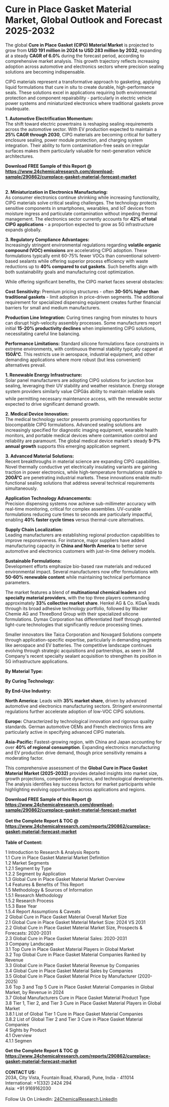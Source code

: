 <h1>Cure in Place Gasket Material Market, Global Outlook and Forecast 2025-2032</h1><p>The global <strong>Cure in Place Gasket (CIPG) Material Market</strong> is projected to grow from <strong>USD 191 million in 2024 to USD 283 million by 2032</strong>, expanding at a steady <strong>CAGR of 6.0%</strong> during the forecast period, according to comprehensive market analysis. This growth trajectory reflects increasing adoption across automotive and electronics sectors where precision sealing solutions are becoming indispensable.</p><p>CIPG materials represent a transformative approach to gasketing, applying liquid formulations that cure in situ to create durable, high-performance seals. These solutions excel in applications requiring both environmental protection and component repairability - particularly in electric vehicle power systems and miniaturized electronics where traditional gaskets prove inadequate.</p><p><strong>1. Automotive Electrification Momentum:</strong><br>
The shift toward electric powertrains is reshaping sealing requirements across the automotive sector. With EV production expected to maintain a <strong>25% CAGR through 2030</strong>, CIPG materials are becoming critical for battery enclosure sealing, power module protection, and charging system integration. Their ability to form contamination-free seals on irregular surfaces makes them particularly valuable for next-generation vehicle architectures.</p><div><b>Download FREE Sample of this Report @ 
            <a href="https://www.24chemicalresearch.com/download-sample/290862/cureplace-gasket-material-forecast-market">
            https://www.24chemicalresearch.com/download-sample/290862/cureplace-gasket-material-forecast-market</a></b></div><br><p><strong>2. Miniaturization in Electronics Manufacturing:</strong><br>
As consumer electronics continue shrinking while increasing functionality, CIPG materials solve critical sealing challenges. The technology protects sensitive components in smartphones, wearables, and IoT devices from moisture ingress and particulate contamination without impeding thermal management. The electronics sector currently accounts for <strong>42% of total CIPG applications</strong> - a proportion expected to grow as 5G infrastructure expands globally.</p><p><strong>3. Regulatory Compliance Advantages:</strong><br>
Increasingly stringent environmental regulations regarding <strong>volatile organic compound (VOC) emissions</strong> are accelerating CIPG adoption. These formulations typically emit 60-75% fewer VOCs than conventional solvent-based sealants while offering superior process efficiency with waste reductions up to <strong>40% compared to cut gaskets</strong>. Such benefits align with both sustainability goals and manufacturing cost optimization.</p><p>While offering significant benefits, the CIPG market faces several obstacles:</p><p><strong>Cost Sensitivity:</strong> Premium pricing structures - often <strong>30-50% higher than traditional gaskets</strong> - limit adoption in price-driven segments. The additional requirement for specialized dispensing equipment creates further financial barriers for small and medium manufacturers.</p><p><strong>Production Line Integration:</strong> Curing times ranging from minutes to hours can disrupt high-velocity assembly processes. Some manufacturers report initial <strong>15-20% productivity declines</strong> when implementing CIPG solutions, necessitating careful line balancing.</p><p><strong>Performance Limitations:</strong> Standard silicone formulations face constraints in extreme environments, with continuous thermal stability typically capped at <strong>150Â°C</strong>. This restricts use in aerospace, industrial equipment, and other demanding applications where more robust (but less convenient) alternatives prevail.</p><p><strong>1. Renewable Energy Infrastructure:</strong><br>
Solar panel manufacturers are adopting CIPG solutions for junction box sealing, leveraging their UV stability and weather resistance. Energy storage system providers similarly value CIPGâs ability to maintain reliable seals while permitting necessary maintenance access, with the renewable sector expected to drive significant demand growth.</p><p><strong>2. Medical Device Innovation:</strong><br>
The medical technology sector presents promising opportunities for biocompatible CIPG formulations. Advanced sealing solutions are increasingly specified for diagnostic imaging equipment, wearable health monitors, and portable medical devices where contamination control and reliability are paramount. The global medical device market's steady <strong>5-7% annual growth</strong> supports this emerging application segment.</p><p><strong>3. Advanced Material Solutions:</strong><br>
Recent breakthroughs in material science are expanding CIPG capabilities. Novel thermally conductive yet electrically insulating variants are gaining traction in power electronics, while high-temperature formulations stable to <strong>200Â°C</strong> are penetrating industrial markets. These innovations enable multi-functional sealing solutions that address several technical requirements simultaneously.</p><p><strong>Application Technology Advancements:</strong><br>
	Precision dispensing systems now achieve sub-millimeter accuracy with real-time monitoring, critical for complex assemblies. UV-curable formulations reducing cure times to seconds are particularly impactful, enabling <strong>40% faster cycle times</strong> versus thermal-cure alternatives.</p><p><strong>Supply Chain Localization:</strong><br>
	Leading manufacturers are establishing regional production capabilities to improve responsiveness. For instance, major suppliers have added manufacturing capacity in <strong>China and North America</strong> to better serve automotive and electronics customers with just-in-time delivery models.</p><p><strong>Sustainable Formulations:</strong><br>
	Development efforts emphasize bio-based raw materials and reduced environmental impact. Several manufacturers now offer formulations with <strong>50-60% renewable content</strong> while maintaining technical performance parameters.</p><p>The market features a blend of <strong>multinational chemical leaders</strong> and <strong>specialty material providers</strong>, with the top three players commanding approximately <strong>33% collective market share</strong>. Henkel AG &amp; Co. KGaA leads through its broad adhesive technology portfolio, followed by Wacker Chemie AG and ThreeBond Group with their specialized silicone formulations. Dymax Corporation has differentiated itself through patented light-cure technologies that significantly reduce processing times.</p><p>Smaller innovators like Taica Corporation and Novagard Solutions compete through application-specific expertise, particularly in demanding segments like aerospace and EV batteries. The competitive landscape continues evolving through strategic acquisitions and partnerships, as seen in 3M Company's recent specialty sealant acquisition to strengthen its position in 5G infrastructure applications.</p><p><strong>By Material Type:</strong></p><p><strong>By Curing Technology:</strong></p><p><strong>By End-Use Industry:</strong></p><p><strong>North America:</strong> Leads with <strong>35% market share</strong>, driven by advanced automotive and electronics manufacturing sectors. Stringent environmental regulations further accelerate adoption of low-VOC CIPG solutions.</p><p><strong>Europe:</strong> Characterized by technological innovation and rigorous quality standards. German automotive OEMs and French electronics firms are particularly active in specifying advanced CIPG materials.</p><p><strong>Asia-Pacific:</strong> Fastest-growing region, with China and Japan accounting for over <strong>40% of regional consumption</strong>. Expanding electronics manufacturing and EV production drive demand, though price sensitivity remains a moderating factor.</p><p>This comprehensive assessment of the <strong>Global Cure in Place Gasket Material Market (2025-2032)</strong> provides detailed insights into market size, growth projections, competitive dynamics, and technological developments. The analysis identifies key success factors for market participants while highlighting evolving opportunities across applications and regions.</p><div><b>Download FREE Sample of this Report @ 
            <a href="https://www.24chemicalresearch.com/download-sample/290862/cureplace-gasket-material-forecast-market">
            https://www.24chemicalresearch.com/download-sample/290862/cureplace-gasket-material-forecast-market</a></b></div><br><div><b>Get the Complete Report & TOC @ 
            <a href="https://www.24chemicalresearch.com/reports/290862/cureplace-gasket-material-forecast-market">
            https://www.24chemicalresearch.com/reports/290862/cureplace-gasket-material-forecast-market</a></b></div><br>
            <b>Table of Content:</b><p>1 Introduction to Research & Analysis Reports<br />
 1.1 Cure in Place Gasket Material Market Definition<br />
 1.2 Market Segments<br />
 1.2.1 Segment by Type<br />
 1.2.2 Segment by Application<br />
 1.3 Global Cure in Place Gasket Material Market Overview<br />
 1.4 Features & Benefits of This Report<br />
 1.5 Methodology & Sources of Information<br />
 1.5.1 Research Methodology<br />
 1.5.2 Research Process<br />
 1.5.3 Base Year<br />
 1.5.4 Report Assumptions & Caveats<br />
2 Global Cure in Place Gasket Material Overall Market Size<br />
 2.1 Global Cure in Place Gasket Material Market Size: 2024 VS 2031<br />
 2.2 Global Cure in Place Gasket Material Market Size, Prospects & Forecasts: 2020-2031<br />
 2.3 Global Cure in Place Gasket Material Sales: 2020-2031<br />
3 Company Landscape<br />
 3.1 Top Cure in Place Gasket Material Players in Global Market<br />
 3.2 Top Global Cure in Place Gasket Material Companies Ranked by Revenue<br />
 3.3 Global Cure in Place Gasket Material Revenue by Companies<br />
 3.4 Global Cure in Place Gasket Material Sales by Companies<br />
 3.5 Global Cure in Place Gasket Material Price by Manufacturer (2020-2025)<br />
 3.6 Top 3 and Top 5 Cure in Place Gasket Material Companies in Global Market, by Revenue in 2024<br />
 3.7 Global Manufacturers Cure in Place Gasket Material Product Type<br />
 3.8 Tier 1, Tier 2, and Tier 3 Cure in Place Gasket Material Players in Global Market<br />
 3.8.1 List of Global Tier 1 Cure in Place Gasket Material Companies<br />
 3.8.2 List of Global Tier 2 and Tier 3 Cure in Place Gasket Material Companies<br />
4 Sights by Product<br />
 4.1 Overview<br />
 4.1.1 Segmen</p><div><b>Get the Complete Report & TOC @ 
            <a href="https://www.24chemicalresearch.com/reports/290862/cureplace-gasket-material-forecast-market">
            https://www.24chemicalresearch.com/reports/290862/cureplace-gasket-material-forecast-market</a></b></div><br><b>CONTACT US:</b><br>
            203A, City Vista, Fountain Road, Kharadi, Pune, India - 411014<br>
            International: +1(332) 2424 294<br>
            Asia: +91 9169162030 <br><br>
            Follow Us On LinkedIn: <a href="https://www.linkedin.com/company/24chemicalresearch/">24ChemicalResearch LinkedIn</a>